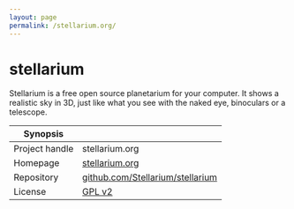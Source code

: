 ```yaml
---
layout: page
permalink: /stellarium.org/
---
```


# stellarium

Stellarium is a free open source planetarium for your computer. It shows a realistic sky in 3D, just like what you see with the naked eye, binoculars or a telescope.

| Synopsis         |  |
|------------------|--|
| Project handle   | stellarium.org |
| Homepage         | [stellarium.org](https://stellarium.org/) |
| Repository       | [github.com/Stellarium/stellarium](https://github.com/Stellarium/stellarium) |
| License          | [GPL v2](https://www.gnu.org/licenses/old-licenses/gpl-2.0.html) |
